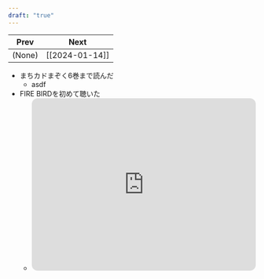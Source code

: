 ```yaml
---
draft: "true"
---
```

| Prev | Next |
| :--: | ---- |
| (None) | [[2024-01-14]] |
- まちカドまぞく6巻まで読んだ
    - asdf
- FIRE BIRDを初めて聴いた
    - <iframe style="border-radius:12px" src="https://open.spotify.com/embed/track/6zj48TjUA1GKb28KZMdXKX?utm_source=generator&theme=0" width="100%" height="352" frameBorder="0" allowfullscreen="" allow="autoplay; clipboard-write; encrypted-media; fullscreen; picture-in-picture" loading="lazy"></iframe>